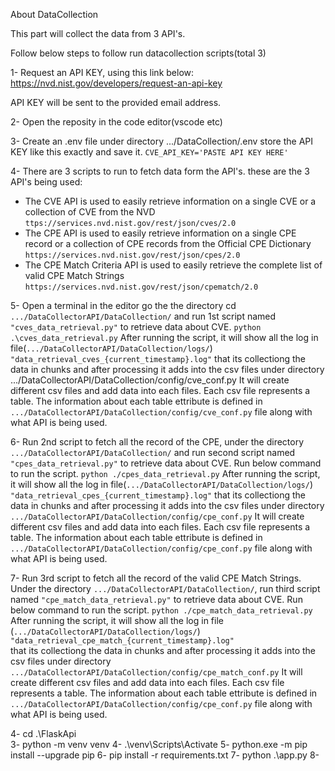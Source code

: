 About DataCollection

This part will collect the data from 3 API's.

Follow below steps to follow run datacollection scripts(total 3)


1- Request an API KEY, using this link below:
https://nvd.nist.gov/developers/request-an-api-key

API KEY will be sent to the provided email address.

2- Open the reposity in the code editor(vscode etc)

3- Create an .env file under directory .../DataCollection/.env
store the API KEY like this exactly and save it.
`CVE_API_KEY='PASTE API KEY HERE'`

4- There are 3 scripts to run to fetch data form the API's.
these are the 3 API's being used:
* The CVE API is used to easily retrieve information on a single CVE or a collection of CVE from the NVD
  `ttps://services.nvd.nist.gov/rest/json/cves/2.0`
* The CPE API is used to easily retrieve information on a single CPE record or a collection of CPE records from the Official CPE Dictionary
  `https://services.nvd.nist.gov/rest/json/cpes/2.0`
* The CPE Match Criteria API is used to easily retrieve the complete list of valid CPE Match Strings
  `https://services.nvd.nist.gov/rest/json/cpematch/2.0`

5- Open a terminal in the editor go the the directory cd `.../DataCollectorAPI/DataCollection/` and run 1st script named `"cves_data_retrieval.py"` to retrieve data     about CVE. 
  `python .\cves_data_retrieval.py`
  After running the script, it will show all the log in file(`.../DataCollectorAPI/DataCollection/logs/`) `"data_retrieval_cves_{current_timestamp}.log"` that its    collectiong the data in chunks and after processing it adds into the csv files under directory .../DataCollectorAPI/DataCollection/config/cve_conf.py 
  It will create different csv files and add data into each files. Each csv file represents a table. 
  The information about each table ettribute is defined in `.../DataCollectorAPI/DataCollection/config/cve_conf.py` file along with what API is being used.

6- Run 2nd script to fetch all the record of the CPE, under the directory `.../DataCollectorAPI/DataCollection/` and run second script named `"cpes_data_retrieval.py"` to retrieve data about CVE. Run below command to run the script.
  `python ./cpes_data_retrieval.py`
  After running the script, it will show all the log in file(`.../DataCollectorAPI/DataCollection/logs/`) `"data_retrieval_cpes_{current_timestamp}.log"` that its    collectiong the data in chunks and after processing it adds into the csv files under directory `.../DataCollectorAPI/DataCollection/config/cpe_conf.py` 
  It will create different csv files and add data into each files. Each csv file represents a table. 
  The information about each table ettribute is defined in `.../DataCollectorAPI/DataCollection/config/cpe_conf.py` file along with what API is being used.
  
7- Run 3rd script to fetch all the record of the valid CPE Match Strings. Under the directory `.../DataCollectorAPI/DataCollection/`, run third script named `"cpe_match_data_retrieval.py"` to retrieve data about CVE. Run below command to run the script.
  `python ./cpe_match_data_retrieval.py`
  After running the script, it will show all the log in file (`.../DataCollectorAPI/DataCollection/logs/`) `"data_retrieval_cpe_match_{current_timestamp}.log"`     
  that its collectiong the data in chunks and after processing it adds into the csv files under directory 
  `.../DataCollectorAPI/DataCollection/config/cpe_match_conf.py` It will create different csv files and add data into each files. Each csv file represents a table. 
  The information about each table ettribute is defined in `.../DataCollectorAPI/DataCollection/config/cpe_conf.py` file along with what API is being used.

4- cd .\FlaskApi\
3- python -m venv venv
4- .\venv\Scripts\Activate
5- python.exe -m pip install --upgrade pip
6- pip install -r requirements.txt
7- python .\app.py
8- 
